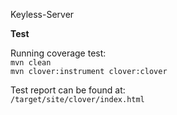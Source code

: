 Keyless-Server

**Test**

Running coverage test:\
`mvn clean`\
`mvn clover:instrument clover:clover`

Test report can be found at:\
`/target/site/clover/index.html`